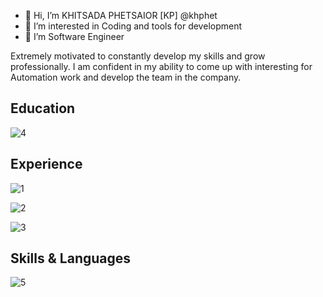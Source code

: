 - 👋 Hi, I’m KHITSADA PHETSAIOR [KP]  @khphet
- 👀 I’m interested in Coding and tools for development 
- 🌱 I’m Software Engineer

Extremely motivated to constantly develop my skills and grow professionally. I am confident in my ability to come up with interesting for Automation work and develop the team in the company.

## Education

![4](https://github.com/khphet/KP/assets/149032271/a4dbb82d-516e-460a-8dd8-42e5518e98ce)

## Experience

![1](https://github.com/khphet/KP/assets/149032271/7473e37c-1faf-45c4-8cf9-c86a7e004f08)

![2](https://github.com/khphet/KP/assets/149032271/ea5b2a03-f04d-488b-9f6c-8c3350fcb207)

![3](https://github.com/khphet/KP/assets/149032271/ec6f5398-b918-439a-8b28-08d89924f418)

## Skills & Languages

![5](https://github.com/khphet/KP/assets/149032271/bb992a71-403a-42ce-817e-edb3ed20d660)


<!---
khphet/khphet is a ✨ special ✨ repository because its `README.md` (this file) appears on your GitHub profile.
You can click the Preview link to take a look at your changes.
--->
